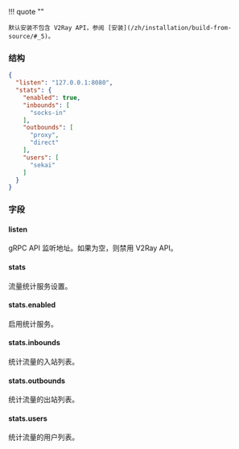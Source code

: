 !!! quote ""

    默认安装不包含 V2Ray API，参阅 [安装](/zh/installation/build-from-source/#_5)。

### 结构

```json
{
  "listen": "127.0.0.1:8080",
  "stats": {
    "enabled": true,
    "inbounds": [
      "socks-in"
    ],
    "outbounds": [
      "proxy",
      "direct"
    ],
    "users": [
      "sekai"
    ]
  }
}
```

### 字段

#### listen

gRPC API 监听地址。如果为空，则禁用 V2Ray API。

#### stats

流量统计服务设置。

#### stats.enabled

启用统计服务。

#### stats.inbounds

统计流量的入站列表。

#### stats.outbounds

统计流量的出站列表。

#### stats.users

统计流量的用户列表。